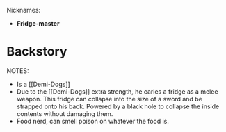 Nicknames: 
- **Fridge-master**

# Backstory
NOTES:
- Is a [[Demi-Dogs]]
- Due to the [[Demi-Dogs]] extra strength, he caries a fridge as a melee weapon.
  This fridge can collapse into the size of a sword and be strapped onto his back.
  Powered by a black hole to collapse the inside contents without damaging them.
- Food nerd, can smell poison on whatever the food is.